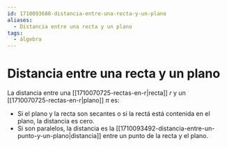 ```yaml
---
id: 1710093688-distancia-entre-una-recta-y-un-plano
aliases:
  - Distancia entre una recta y un plano
tags:
  - álgebra
---
```


# Distancia entre una recta y un plano

La distancia entre una [[1710070725-rectas-en-r|recta]] $r$ y un [[1710070725-rectas-en-r|plano]] $\pi$ es:

- Si el plano y la recta son secantes o si la rectá está contenida en el plano, la distancia es cero.
- Si son paralelos, la distancia es la [[1710093492-distancia-entre-un-punto-y-un-plano|distancia]] entre un punto de la recta y el plano.

